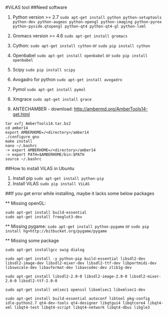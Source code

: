 #ViLAS tool
##Need software

1. Python version >= 2.7
`sudo apt-get install python python-setuptools python-dev python-augeas python-opengl python-imaging python-pyrex python-pyside.qtopengl python-qt4 python-qt4-gl python-lxml`

2. Gromacs version >= 4.6
`sudo apt-get install gromacs`

3. Cython:
`sudo apt-get install cython`
or
`sudo pip install cython`

4. Openbabel
`sudo apt-get install openbabel`
or 
`sudo pip install openbabel`

5. Scipy
`sudo pip install scipy`

6. Avogadro for python
`sudo apt-get install avogadro`

7. Pymol
`sudo apt-get install pymol`

8. Xmgrace
`sudo apt-get install grace`

9. ANTECHAMBER - download: http://ambermd.org/AmberTools14-get.html
```
tar xvfj AmberTools14.tar.bz2
cd amber14
export AMBERHOME=/<directory>/amber14
./configure gnu
make install
nano ~/.bashrc
-> export AMBERHOME=/<directory>/amber14
-> export PATH=$AMBERHOME/bin:$PATH
source ~/.bashrc
```


##How to install ViLAS in Ubuntu
1. Install pip
`sudo apt-get install python-pip`
2. Install ViLAS
`sudo pip install ViLAS`

##If you get error while installing, maybe it lacks some below packages

** Missing openGL:
```
sudo apt-get install build-essential
sudo apt-get install freeglut3-dev
```

** Missing pygame:
`sudo apt-get install python-pygame`
or
`sudo pip install hg+http://bitbucket.org/pygame/pygame`

** Missing some package
```
sudo apt-get installgcc swig dialog

sudo apt-get install -y python-pip build-essential libsdl2-dev libsdl2-image-dev libsdl2-mixer-dev libsdl2-ttf-dev libportmidi-dev libswscale-dev libavformat-dev libavcodec-dev zlib1g-dev

sudo apt-get install libsdl2-2.0-0 libsdl2-image-2.0-0 libsdl2-mixer-2.0-0 libsdl2-ttf-2.0-0

sudo apt-get install xmlsec1 openssl libxmlsec1 libxmlsec1-dev

sudo apt-get install build-essential autoconf libtool pkg-config  idle-python2.7 qt4-dev-tools qt4-designer libqtgui4 libqtcore4 libqt4-xml libqt4-test libqt4-script libqt4-network libqt4-dbus libgle3
```
